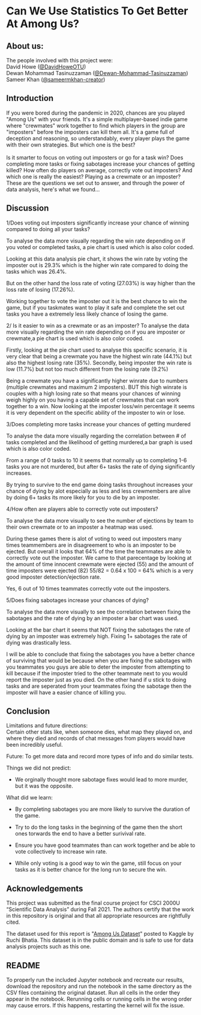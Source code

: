 # Can We Use Statistics To Get Better At Among Us?

## About us:
The people involved with this project were: \
David Howe ([@DavidHoweOTU](https://github.com/DavidHoweOTU)) \
Dewan Mohammad Tasinuzzaman ([@Dewan-Mohammad-Tasinuzzaman](https://github.com/Dewan-Mohammad-Tasinuzzaman)) \
Sameer Khan ([@sameermkhan-creator](https://github.com/sameermkhan-creator))

## Introduction
If you were bored during the pandemic in 2020, chances are you played "Among Us" with your friends.
It's a simple multiplayer-based indie game where "crewmates" work together to find which players in the group
are "imposters" before the imposters can kill them all. It's a game full of deception and reasoning, so
understandably, every player plays the game with their own strategies. But which one is the best? \
\
Is it smarter to focus on voting out imposters or go for a task win? Does completing more tasks or fixing sabotages increase your chances of getting killed? How often do players on average, correctly vote out imposters? And which one is really the easiest? Playing as a crewmate or an imposter? These are the questions we set out to answer, and through the power of data analysis, here's what we found...

## Discussion
1/Does voting out imposters significantly increase your chance of winning compared to doing all your tasks?

To analyse the data more visually regarding the win rate depending on if you voted or completed tasks, a pie chart is used which is also color coded.

Looking at this data analysis pie chart, it shows the win rate by voting the imposter out is 29.3% which is the higher win rate compared to doing the tasks which was 26.4%.

But on the other hand the loss rate of voting (27.03%) is way higher than the loss rate of losing (17.26%).

Working together to vote the imposter out it is the best chance to win the game, but if you taskmates want to play it safe and complete the set out tasks you have a extremely less likely chance of losing the game.


2/ Is it easier to win as a crewmate or as an imposter? 
To analyse the data more visually regarding the win rate depending on if you are imposter or crewmate,a pie chart is used which is also color coded.

Firstly, looking at the pie chart used to analyse this specific scenario, it is very clear that being a crewmate you have the highest win rate (44.1%) but also the highest losing rate (35%).
Secondly, being imposter the win rate is low (11.7%) but not too much different from the losing rate (9.2%)

Being a crewmate you have a significantly higher winrate due to numbers (multiple crewmates and maximum 2 imposters). BUT this high winrate is couples with a high losing rate so that means your chances of winning weigh highly on you having a capable set of crewmates that can work together to a win. Now looking at the imposter loss/win percentage it seems it is very dependent on the specific ability of the imposter to win or lose.

3/Does completing more tasks increase your chances of getting murdered

To analyse the data more visually regarding the correlation between # of tasks completed and the likelihood of getting murdered,a bar graph is used which is also color coded.

From a range of 0 tasks to 10 it seems that normally up to completing 1-6 tasks you are not murdered, but after 6+ tasks the rate of dying significantly increases.

By trying to survive to the end game doing tasks throughout increases your chance of dying by alot especially as less and less crewmembers are alive by doing 6+ tasks its more likely for you to die by an imposter.

4/How often are players able to correctly vote out imposters? 

To analyse the data more visually to see the number of ejections by team to their own crewmate or to an imposter a heatmap was used.

During these games there is alot of voting to weed out imposters many times teammembers are in disagreement to who is an imposter to be ejected. But overall it looks that 64% of the time the teammates are able to correctly vote out the imposter. We came to that parecentage by looking at the amount of time innocent crewmate were ejected (55) and the amount of time imposters were ejected (82) 55/82 = 0.64 x 100 = 64% which is a very good imposter detection/ejection rate.

Yes, 6 out of 10 times teammates correctly vote out the imposters.

5/Does fixing sabotages increase your chances of dying?

To analyse the data more visually to see the correlation between fixing the sabotages and the rate of dying by an imposter a bar chart was used.

Looking at the bar chart it seems that NOT fixing the sabotages the rate of dying by an imposter was extremely high. Fixing 1+ sabotages the rate of dying was drastically less.

I will be able to conclude that fixing the sabotages you have a better chance of surviving that would be because when you are fixing the sabotages with you teammates you guys are able to deter the imposter from attempting to kill because if the imposter tried to the other teammate next to you would report the imposter just as you died. On the other hand if u stick to doing tasks and are seperated from your teammates fixing the sabotage then the imposter will have a easier chance of killing you.

## Conclusion
Limitations and future directions:     
Certain other stats like, when someone dies, what map they played on, and where they died and records of chat messages from players would have been incredibly useful.

Future: To get more data and record more types of info and do similar tests.

Things we did not predict:  
* We orginally thought more sabotage fixes would lead to more murder, but it was the opposite.

What did we learn:
*   By completing sabotages you are more likely to survive the duration of the game.
*   Try to do the long tasks in the beginning of the game then the short ones torwards the end to have a better surivival rate.

*   Ensure you have good teammates than can work together and be able to vote collectively to increase win rate.
*   While only voting is a good way to win the game, still focus on your tasks as it is better chance for the long run to secure the win.

## Acknowledgements
This project was submitted as the final course project for CSCI 2000U “Scientific 
Data Analysis” during Fall 2021. The authors certify that the work in this 
repository is original and that all appropriate resources are rightfully cited.

The dataset used for this report is "[Among Us Dataset](https://www.kaggle.com/ruchi798/among-us-dataset)" posted to Kaggle by Ruchi Bhatia. This dataset is in the public domain and is safe to use for data analysis projects such as this one.

## README
To properly run the included Jupyter notebook and recreate our results, download the repository and run 
the notebook in the same directory as the CSV files containing the original dataset. Run all cells 
in the order they appear in the notebook. Rerunning cells or running cells in the wrong order
may cause errors. If this happens, restarting the kernel will fix the issue.
